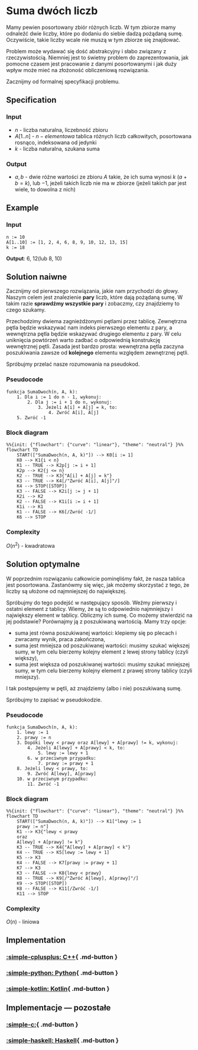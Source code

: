 # Suma dwóch liczb

Mamy pewien posortowany zbiór różnych liczb. W tym zbiorze mamy odnaleźć dwie liczby, które po dodaniu do siebie dadzą pożądaną sumę. Oczywiście, takie liczby wcale nie muszą w tym zbiorze się znajdować.

Problem może wydawać się dość abstrakcyjny i słabo związany z rzeczywistością. Niemniej jest to świetny problem do zaprezentowania, jak pomocne czasem jest pracowanie z danymi posortowanymi i jak duży wpływ może mieć na złożoność obliczeniową rozwiązania.

Zacznijmy od formalnej specyfikacji problemu.

## Specification

### Input

* $n$ - liczba naturalna, liczebność zbioru
* $A[1..n]$ - $n-elementowa$ tablica różnych liczb całkowitych, posortowana rosnąco, indeksowana od jedynki
* $k$ - liczba naturalna, szukana suma

### Output

* $a, b$ - dwie różne wartości ze zbioru $A$ takie, że ich suma wynosi $k$ ($a+b=k$), lub $-1$, jeżeli takich liczb nie ma w zbiorze (jeżeli takich par jest wiele, to dowolna z nich)

## Example

### Input

```
n := 10
A[1..10] := [1, 2, 4, 6, 8, 9, 10, 12, 13, 15]
k := 18
```

**Output**: $6,\ 12$(lub $8,\ 10$)

## Solution naiwne

Zacznijmy od pierwszego rozwiązania, jakie nam przychodzi do głowy. Naszym celem jest znalezienie **pary** liczb, które dają pożądaną sumę. W takim razie **sprawdźmy wszystkie pary** i zobaczmy, czy znajdziemy to czego szukamy.

Przechodzimy dwiema zagnieżdżonymi pętlami przez tablicę. Zewnętrzna pętla będzie wskazywać nam indeks pierwszego elementu z pary, a wewnętrzna pętla będzie wskazywać drugiego elementu z pary. W celu uniknięcia powtórzeń warto zadbać o odpowiednią konstrukcję wewnętrznej pętli. Zasada jest bardzo prosta: wewnętrzna pętla zaczyna poszukiwania zawsze od **kolejnego** elementu względem zewnętrznej pętli.

Spróbujmy przelać nasze rozumowania na pseudokod.

### Pseudocode

```
funkcja SumaDwoch(n, A, k):
    1. Dla i := 1 do n - 1, wykonuj:
        2. Dla j := i + 1 do n, wykonuj:
            3. Jeżeli A[i] + A[j] = k, to:
                4. Zwróć A[i], A[j]
    5. Zwróć -1
```

### Block diagram

```mermaid
%%{init: {"flowchart": {"curve": "linear"}, "theme": "neutral"} }%%
flowchart TD
	START(["SumaDwoch(n, A, k)"]) --> K0[i := 1]
	K0 --> K1{i < n}
	K1 -- TRUE --> K2p[j := i + 1]
	K2p --> K2{j <= n}
	K2 -- TRUE --> K3{"A[i] + A[j] = k"}
	K3 -- TRUE --> K4[/"Zwróć A[i], A[j]"/]
	K4 --> STOP([STOP])
	K3 -- FALSE --> K2i[j := j + 1]
	K2i --> K2
	K2 -- FALSE --> K1i[i := i + 1]
	K1i --> K1
	K1 -- FALSE --> K6[/Zwróć -1/]
	K6 --> STOP
```

### Complexity

$O(n^2)$ - kwadratowa

## Solution optymalne

W poprzednim rozwiązaniu całkowicie pominęliśmy fakt, że nasza tablica jest posortowana. Zastanówmy się więc, jak możemy skorzystać z tego, że liczby są ułożone od najmniejszej do największej.

Spróbujmy do tego podejść w następujący sposób. Weźmy pierwszy i ostatni element z tablicy. Wiemy, że są to odpowiednio najmniejszy i największy element w tablicy. Obliczmy ich sumę. Co możemy stwierdzić na jej podstawie? Porównajmy ją z poszukiwaną wartością. Mamy trzy opcje:

- suma jest równa poszukiwanej wartości: klepiemy się po plecach i zwracamy wynik, praca zakończona,
- suma jest mniejsza od poszukiwanej wartości: musimy szukać większej sumy, w tym celu bierzemy kolejny element z lewej strony tablicy (czyli większy),
- suma jest większa od poszukiwanej wartości: musimy szukać mniejszej sumy, w tym celu bierzemy kolejny element z prawej strony tablicy (czyli mniejszy).

I tak postępujemy w pętli, aż znajdziemy (albo i nie) poszukiwaną sumę.

Spróbujmy to zapisać w pseudokodzie.

### Pseudocode

```
funkcja SumaDwoch(n, A, k):
    1. lewy := 1
    2. prawy := n
    3. Dopóki lewy < prawy oraz A[lewy] + A[prawy] != k, wykonuj:
        4. Jeżeli A[lewy] + A[prawy] < k, to:
            5. lewy := lewy + 1
        6. w przeciwnym przypadku:
            7. prawy := prawy + 1
    8. Jeżeli lewy < prawy, to:
        9. Zwróć A[lewy], A[prawy]
    10. w przeciwnym przypadku:
        11. Zwróć -1
```

### Block diagram

```mermaid
%%{init: {"flowchart": {"curve": "linear"}, "theme": "neutral"} }%%
flowchart TD
	START(["SumaDwoch(n, A, k)"]) --> K1["lewy := 1
	prawy := n"]
	K1 --> K3{"lewy < prawy
	oraz
	A[lewy] + A[prawy] != k"}
	K3 -- TRUE --> K4{"A[lewy] + A[prawy] < k"}
	K4 -- TRUE --> K5[lewy := lewy + 1]
	K5 --> K3
	K4 -- FALSE --> K7[prawy := prawy + 1]
	K7 --> K3
	K3 -- FALSE --> K8{lewy < prawy}
	K8 -- TRUE --> K9[/"Zwróć A[lewy], A[prawy]"/]
	K9 --> STOP([STOP])
	K8 -- FALSE --> K11[/Zwróć -1/]
	K11 --> STOP
```

### Complexity

$O(n)$ - liniowa

## Implementation

### [:simple-cplusplus: C++](../../programming/c++/algorithms/searching/sum-of-two.md){ .md-button }

### [:simple-python: Python](../../programming/python/algorithms/searching/sum-of-two.md){ .md-button }

### [:simple-kotlin: Kotlin](../../programming/kotlin/algorithms/searching/sum-of-two.md){ .md-button }

## Implementacje — pozostałe

### [:simple-c:](../../programming/c/algorithms/searching/sum-of-two.md){ .md-button }

### [:simple-haskell: Haskell](../../programming/haskell/algorithms/searching/sum-of-two.md){ .md-button }
